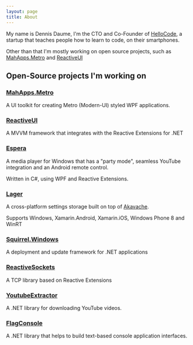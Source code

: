 ```yaml
---
layout: page
title: About
---
```


My name is Dennis Daume, I'm the CTO and Co-Founder of [HelloCode](http://hellocode.io), a startup that teaches people how to learn to code, on their smartphones.

Other than that I'm mostly working on open source projects, such as [MahApps.Metro](https://github.com/MahApps/MahApps.Metro) and [ReactiveUI](https://github.com/reactiveui/ReactiveUI)

## Open-Source projects I'm working on

### [MahApps.Metro](https://github.com/MahApps/MahApps.Metro)
A UI toolkit for creating Metro (Modern-UI) styled WPF applications.

### [ReactiveUI](https://github.com/reactiveui/ReactiveUI)
A MVVM framework that integrates with the Reactive Extensions for .NET

### [Espera](http://getespera.com)
A media player for Windows that has a "party mode", seamless YouTube integration and an Android remote control.

Written in C#, using WPF and Reactive Extensions.

### [Lager](https://github.com/flagbug/Lager)

A cross-platform settings storage built on top of [Akavache](https://github.com/Akavache/Akavache).

Supports Windows, Xamarin.Android, Xamarin.iOS, Windows Phone 8 and WinRT

### [Squirrel.Windows](https://github.com/Squirrel/Squirrel.Windows)

A deployment and update framework for .NET applications

### [ReactiveSockets](https://github.com/clariuslabs/reactivesockets)

A TCP library based on Reactive Extensions

### [YoutubeExtractor](https://github.com/flagbug/YoutubeExtractor)

A .NET library for downloading YouTube videos.

### [FlagConsole](https://github.com/flagbug/FlagConsole)

A .NET library that helps to build text-based console application interfaces.
